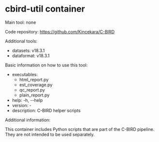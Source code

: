 # cbird-util container

Main tool: none
  
Code repository: https://github.com/Kincekara/C-BIRD

Additional tools:
- datasets: v18.3.1
- dataformat: v18.3.1

Basic information on how to use this tool:
- executables: 
   - html_report.py
   - est_coverage.py
   - qc_report.py
   - plain_report.py
- help: -h, --help
- version: -
- description: C-BIRD helper scripts

Additional information:

This container includes Python scripts that are part of the C-BIRD pipeline. They are not intended to be used separately. 
